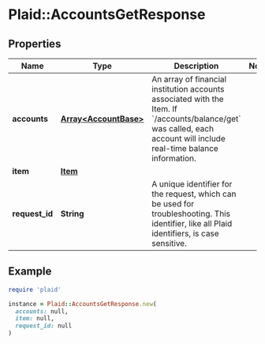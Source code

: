 # Plaid::AccountsGetResponse

## Properties

| Name | Type | Description | Notes |
| ---- | ---- | ----------- | ----- |
| **accounts** | [**Array&lt;AccountBase&gt;**](AccountBase.md) | An array of financial institution accounts associated with the Item. If &#x60;/accounts/balance/get&#x60; was called, each account will include real-time balance information. |  |
| **item** | [**Item**](Item.md) |  |  |
| **request_id** | **String** | A unique identifier for the request, which can be used for troubleshooting. This identifier, like all Plaid identifiers, is case sensitive. |  |

## Example

```ruby
require 'plaid'

instance = Plaid::AccountsGetResponse.new(
  accounts: null,
  item: null,
  request_id: null
)
```


